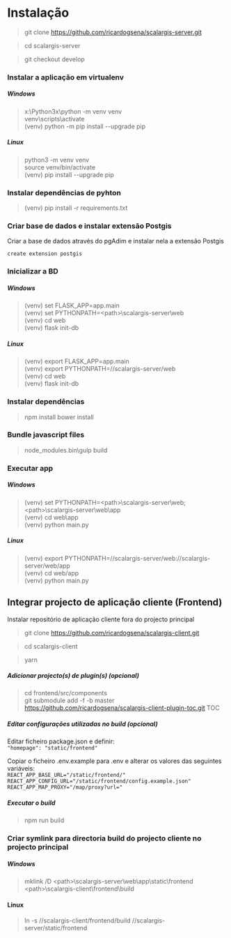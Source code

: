 # Instalação  

> git clone https://github.com/ricardogsena/scalargis-server.git

> cd scalargis-server

> git checkout develop

### Instalar a aplicação em virtualenv

##### Windows 
> x:\Python3x\python -m venv venv  
> venv\scripts\activate  
> (venv) python -m pip install --upgrade pip

##### Linux
> python3 -m venv venv  
> source venv/bin/activate  
> (venv) pip install --upgrade pip

### Instalar dependências de pyhton

> (venv) pip install -r requirements.txt

### Criar base de dados e instalar extensão Postgis  

Criar a base de dados através do pgAdim e instalar nela a extensão Postgis  

`create extension postgis`

### Inicializar a BD

##### Windows 
> (venv) set FLASK_APP=app.main  
> (venv) set PYTHONPATH=\<path>\scalargis-server\web  
> (venv) cd web  
> (venv) flask init-db

##### Linux
> (venv) export FLASK_APP=app.main  
> (venv) export PYTHONPATH=/<path>/scalargis-server/web  
> (venv) cd web  
> (venv) flask init-db  

### Instalar dependências
> npm install
> bower install

### Bundle javascript files
> node_modules\.bin\gulp build

### Executar app

##### Windows 
> (venv) set PYTHONPATH=\<path>\scalargis-server\web;\<path\>\scalargis-server\web\app   
> (venv) cd web\app  
> (venv) python main.py

##### Linux
> (venv) export PYTHONPATH=/<path>/scalargis-server/web:/<path>/scalargis-server/web/app  
> (venv) cd web/app  
> (venv) python main.py

## Integrar projecto de aplicação cliente (Frontend)

Instalar repositório de aplicação cliente fora do projecto principal  

> git clone https://github.com/ricardogsena/scalargis-client.git

> cd scalargis-client

> yarn

##### Adicionar projecto(s) de plugin(s) (opcional)
> cd frontend/src/components  
> git submodule add -f -b master https://github.com/ricardogsena/scalargis-client-plugin-toc.git TOC  

##### Editar configurações utilizadas no build (opcional)
Editar ficheiro package.json e definir:  
`"homepage": "static/frontend"`

Copiar o ficheiro .env.example para .env e alterar os valores das seguintes variáveis:  
`REACT_APP_BASE_URL="/static/frontend/"`    
`REACT_APP_CONFIG_URL="/static/frontend/config.example.json"`
`REACT_APP_MAP_PROXY="/map/proxy?url="`

##### Executar o build
> npm run build

### Criar symlink para directoria build do projecto cliente no projecto principal

##### Windows
> mklink /D \<path>\scalargis-server\web\app\static\frontend \<path\>\scalargis-client\frontend\build

#### Linux
> ln -s /<path>/scalargis-client/frontend/build /<path>/scalargis-server/static/frontend
